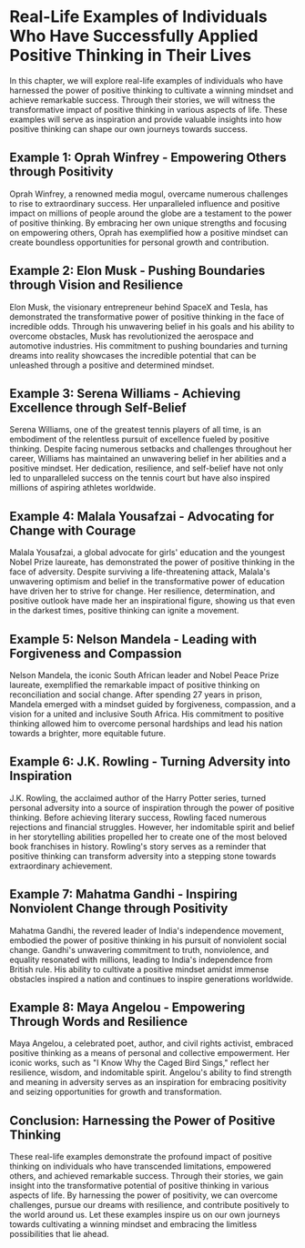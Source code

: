 Real-Life Examples of Individuals Who Have Successfully Applied Positive Thinking in Their Lives
============================================================================================================

In this chapter, we will explore real-life examples of individuals who have harnessed the power of positive thinking to cultivate a winning mindset and achieve remarkable success. Through their stories, we will witness the transformative impact of positive thinking in various aspects of life. These examples will serve as inspiration and provide valuable insights into how positive thinking can shape our own journeys towards success.

Example 1: Oprah Winfrey - Empowering Others through Positivity
---------------------------------------------------------------

Oprah Winfrey, a renowned media mogul, overcame numerous challenges to rise to extraordinary success. Her unparalleled influence and positive impact on millions of people around the globe are a testament to the power of positive thinking. By embracing her own unique strengths and focusing on empowering others, Oprah has exemplified how a positive mindset can create boundless opportunities for personal growth and contribution.

Example 2: Elon Musk - Pushing Boundaries through Vision and Resilience
-----------------------------------------------------------------------

Elon Musk, the visionary entrepreneur behind SpaceX and Tesla, has demonstrated the transformative power of positive thinking in the face of incredible odds. Through his unwavering belief in his goals and his ability to overcome obstacles, Musk has revolutionized the aerospace and automotive industries. His commitment to pushing boundaries and turning dreams into reality showcases the incredible potential that can be unleashed through a positive and determined mindset.

Example 3: Serena Williams - Achieving Excellence through Self-Belief
---------------------------------------------------------------------

Serena Williams, one of the greatest tennis players of all time, is an embodiment of the relentless pursuit of excellence fueled by positive thinking. Despite facing numerous setbacks and challenges throughout her career, Williams has maintained an unwavering belief in her abilities and a positive mindset. Her dedication, resilience, and self-belief have not only led to unparalleled success on the tennis court but have also inspired millions of aspiring athletes worldwide.

Example 4: Malala Yousafzai - Advocating for Change with Courage
----------------------------------------------------------------

Malala Yousafzai, a global advocate for girls' education and the youngest Nobel Prize laureate, has demonstrated the power of positive thinking in the face of adversity. Despite surviving a life-threatening attack, Malala's unwavering optimism and belief in the transformative power of education have driven her to strive for change. Her resilience, determination, and positive outlook have made her an inspirational figure, showing us that even in the darkest times, positive thinking can ignite a movement.

Example 5: Nelson Mandela - Leading with Forgiveness and Compassion
-------------------------------------------------------------------

Nelson Mandela, the iconic South African leader and Nobel Peace Prize laureate, exemplified the remarkable impact of positive thinking on reconciliation and social change. After spending 27 years in prison, Mandela emerged with a mindset guided by forgiveness, compassion, and a vision for a united and inclusive South Africa. His commitment to positive thinking allowed him to overcome personal hardships and lead his nation towards a brighter, more equitable future.

Example 6: J.K. Rowling - Turning Adversity into Inspiration
------------------------------------------------------------

J.K. Rowling, the acclaimed author of the Harry Potter series, turned personal adversity into a source of inspiration through the power of positive thinking. Before achieving literary success, Rowling faced numerous rejections and financial struggles. However, her indomitable spirit and belief in her storytelling abilities propelled her to create one of the most beloved book franchises in history. Rowling's story serves as a reminder that positive thinking can transform adversity into a stepping stone towards extraordinary achievement.

Example 7: Mahatma Gandhi - Inspiring Nonviolent Change through Positivity
--------------------------------------------------------------------------

Mahatma Gandhi, the revered leader of India's independence movement, embodied the power of positive thinking in his pursuit of nonviolent social change. Gandhi's unwavering commitment to truth, nonviolence, and equality resonated with millions, leading to India's independence from British rule. His ability to cultivate a positive mindset amidst immense obstacles inspired a nation and continues to inspire generations worldwide.

Example 8: Maya Angelou - Empowering Through Words and Resilience
-----------------------------------------------------------------

Maya Angelou, a celebrated poet, author, and civil rights activist, embraced positive thinking as a means of personal and collective empowerment. Her iconic works, such as "I Know Why the Caged Bird Sings," reflect her resilience, wisdom, and indomitable spirit. Angelou's ability to find strength and meaning in adversity serves as an inspiration for embracing positivity and seizing opportunities for growth and transformation.

Conclusion: Harnessing the Power of Positive Thinking
-----------------------------------------------------

These real-life examples demonstrate the profound impact of positive thinking on individuals who have transcended limitations, empowered others, and achieved remarkable success. Through their stories, we gain insight into the transformative potential of positive thinking in various aspects of life. By harnessing the power of positivity, we can overcome challenges, pursue our dreams with resilience, and contribute positively to the world around us. Let these examples inspire us on our own journeys towards cultivating a winning mindset and embracing the limitless possibilities that lie ahead.
